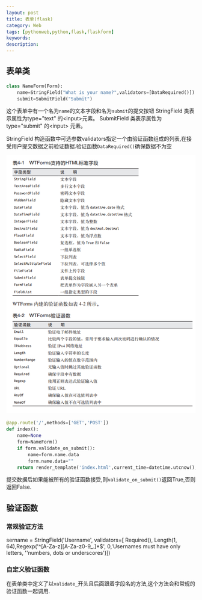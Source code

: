 ```yaml
---
layout: post
title: 表单(flask)
category: Web
tags: [pythonweb,python,flask,flaskform]
keywords:
description:
---
```



## 表单类

```python
class NameForm(Form):
    name=StringField("What is your name?",validators=[DataRequired()])
    submit=SubmitField("Submit")
```
这个表单中有一个名为`name`的文本字段和名为`submit`的提交按钮
StringField
类表示属性为type="text" 的&lt;input&gt;元素。 SubmitField 类表示属性为type="submit" 的&lt;input&gt; 元素。

StringField 构造函数中可选参数validators指定一个由验证函数组成的列表,在接受用户提交数据之前验证数据.验证函数`DataRequired()`确保数据不为空

![](/assets/img/posts/flask_form.png)

```python
@app.route('/',methods=['GET','POST'])
def index():
    name=None
    form=NameForm()
    if form.validate_on_submit():
        name=form.name.data
        form.name.data=""
    return render_template('index.html',current_time=datetime.utcnow(),form=form,name=name)
```
提交数据后如果能被所有的验证函数接受,则`validate_on_submit()`返回True,否则返回False.


## 验证函数

### 常规验证方法

sername = StringField('Username', validators=[
Required(), Length(1, 64),Regexp('^[A-Za-z][A-Za-z0-9_.]\*\$', 0,'Usernames must have only letters, ''numbers, dots or underscores')])

### 自定义验证函数

在表单类中定义了以`validate_`开头且后面跟着字段名的方法,这个方法会和常规的验证函数一起调用.
